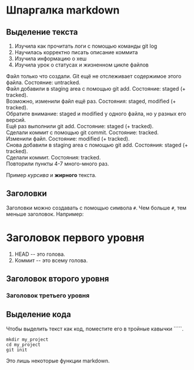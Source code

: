 # Шпаргалка markdown

## Выделение текста

1. Изучила как прочитать логи с помощью команды git log
2. Научилась корректно писать описание коммита
3. Изучила информацию о хеш
4. Изучила урок о статусах и жизненном цикле файлов

Файл только что создали. Git ещё не отслеживает содержимое этого файла. Состояние: untracked.  
Файл добавили в staging area с помощью git add. Состояние: staged (+ tracked).  
Возможно, изменили файл ещё раз. Состояния: staged, modified (+ tracked).  
Обратите внимание: staged и modified у одного файла, но у разных его версий.  
Ещё раз выполнили git add. Состояние: staged (+ tracked).  
Сделали коммит с помощью git commit. Состояние: tracked.  
Изменили файл. Состояние: modified (+ tracked).  
Снова добавили в staging area с помощью git add. Состояния: staged (+ tracked).  
Сделали коммит. Состояния: tracked.  
Повторили пункты 4-7 много-много раз.

Пример _курсива_ и **жирного** текста.

## Заголовки

Заголовки можно создавать с помощью символа `#`. Чем больше `#`, тем меньше заголовок. Например:

# Заголовок первого уровня
1. HEAD -- это голова.
2. Коммит -- это всему голова.

## Заголовок второго уровня
### Заголовок третьего уровня

## Выделение кода

Чтобы выделить текст как код, поместите его в тройные кавычки `````. 

```
mkdir my_project
cd my_project
git init
```
Это лишь некоторые функции markdown.